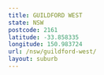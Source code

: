 ```yaml
---
title: GUILDFORD WEST
state: NSW
postcode: 2161
latitude: -33.858335
longitude: 150.983724
url: /nsw/guildford-west/
layout: suburb
---
```

